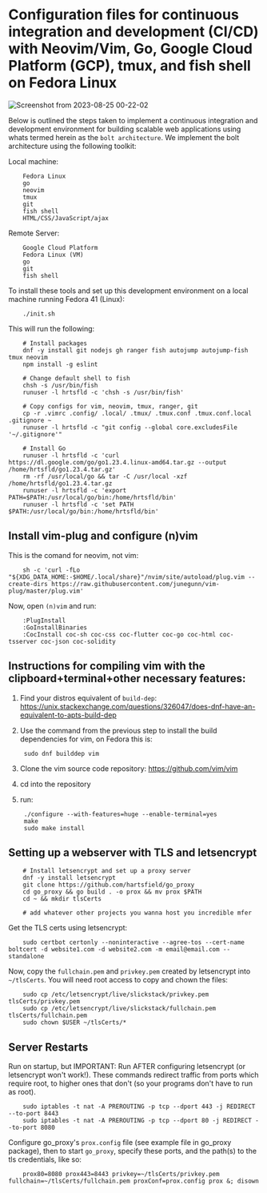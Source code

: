 # Configuration files for continuous integration and development (CI/CD) with Neovim/Vim, Go, Google Cloud Platform (GCP), tmux, and fish shell on Fedora Linux

![Screenshot from 2023-08-25 00-22-02](https://github.com/hartsfield/vimrc/assets/30379836/dc59a4e1-c5a7-4119-83ac-6f842cc6ae77)

Below is outlined the steps taken to implement a continuous integration and development environment for building scalable web applications using whats termed herein as the `bolt architecture`. We implement the bolt architecture using the following toolkit:

Local machine:

        Fedora Linux
        go
        neovim
        tmux
        git
        fish shell
        HTML/CSS/JavaScript/ajax

Remote Server:

        Google Cloud Platform
        Fedora Linux (VM)
        go
        git
        fish shell

To install these tools and set up this development environment on a local machine running Fedora 41 (Linux):

        ./init.sh

This will run the following:

        # Install packages
        dnf -y install git nodejs gh ranger fish autojump autojump-fish tmux neovim
        npm install -g eslint

        # Change default shell to fish
        chsh -s /usr/bin/fish
        runuser -l hrtsfld -c 'chsh -s /usr/bin/fish'

        # Copy configs for vim, neovim, tmux, ranger, git
        cp -r .vimrc .config/ .local/ .tmux/ .tmux.conf .tmux.conf.local .gitignore ~
        runuser -l hrtsfld -c "git config --global core.excludesFile '~/.gitignore'"

        # Install Go
        runuser -l hrtsfld -c 'curl https://dl.google.com/go/go1.23.4.linux-amd64.tar.gz --output /home/hrtsfld/go1.23.4.tar.gz'
        rm -rf /usr/local/go && tar -C /usr/local -xzf /home/hrtsfld/go1.23.4.tar.gz
        runuser -l hrtsfld -c 'export PATH=$PATH:/usr/local/go/bin:/home/hrtsfld/bin'
        runuser -l hrtsfld -c 'set PATH $PATH:/usr/local/go/bin:/home/hrtsfld/bin'

## Install vim-plug and configure (n)vim

This is the comand for neovim, not vim:

        sh -c 'curl -fLo "${XDG_DATA_HOME:-$HOME/.local/share}"/nvim/site/autoload/plug.vim --create-dirs https://raw.githubusercontent.com/junegunn/vim-plug/master/plug.vim'

Now, open `(n)vim` and run:
        
        :PlugInstall
        :GoInstallBinaries
        :CocInstall coc-sh coc-css coc-flutter coc-go coc-html coc-tsserver coc-json coc-solidity

## Instructions for compiling vim with the clipboard+terminal+other necessary features:

1. Find your distros equivalent of `build-dep`: https://unix.stackexchange.com/questions/326047/does-dnf-have-an-equivalent-to-apts-build-dep
2. Use the command from the previous step to install the build dependencies for vim, on Fedora this is:

        sudo dnf builddep vim

3. Clone the vim source code repository: https://github.com/vim/vim
4. cd into the repository
5. run:

        ./configure --with-features=huge --enable-terminal=yes
        make
        sudo make install

<!-- 2. https://github.com/gpakosz/.tmux -->

<!--         $ cd -->
<!--         $ git clone https://github.com/gpakosz/.tmux.git -->
<!--         $ ln -s -f .tmux/.tmux.conf -->
<!--         $ cp .tmux/.tmux.conf.local . -->

## Setting up a webserver with TLS and letsencrypt

        # Install letsencrypt and set up a proxy server
        dnf -y install letsencrypt
        git clone https://github.com/hartsfield/go_proxy
        cd go_proxy && go build . -o prox && mv prox $PATH
        cd ~ && mkdir tlsCerts

        # add whatever other projects you wanna host you incredible mfer

Get the TLS certs using letsencrypt:

        sudo certbot certonly --noninteractive --agree-tos --cert-name boltcert -d website1.com -d website2.com -m email@email.com --standalone

Now, copy the `fullchain.pem` and `privkey.pem` created by letsencrypt into `~/tlsCerts`. You will need root access to copy and chown the files:

        sudo cp /etc/letsencrypt/live/slickstack/privkey.pem tlsCerts/privkey.pem
        sudo cp /etc/letsencrypt/live/slickstack/fullchain.pem tlsCerts/fullchain.pem
        sudo chown $USER ~/tlsCerts/*

## Server Restarts

Run on startup, but IMPORTANT: Run AFTER configuring letsencrypt (or letsencrypt won't work!). These commands redirect traffic from ports which require root, to higher ones that don't (so your programs don't have to run as root).

        sudo iptables -t nat -A PREROUTING -p tcp --dport 443 -j REDIRECT --to-port 8443
        sudo iptables -t nat -A PREROUTING -p tcp --dport 80 -j REDIRECT --to-port 8080

Configure go_proxy's `prox.config` file (see example file in go_proxy package), then to start `go_proxy`, specify these ports, and the path(s) to the tls credentials, like so:

        prox80=8080 prox443=8443 privkey=~/tlsCerts/privkey.pem fullchain=~/tlsCerts/fullchain.pem proxConf=prox.config prox &; disown
